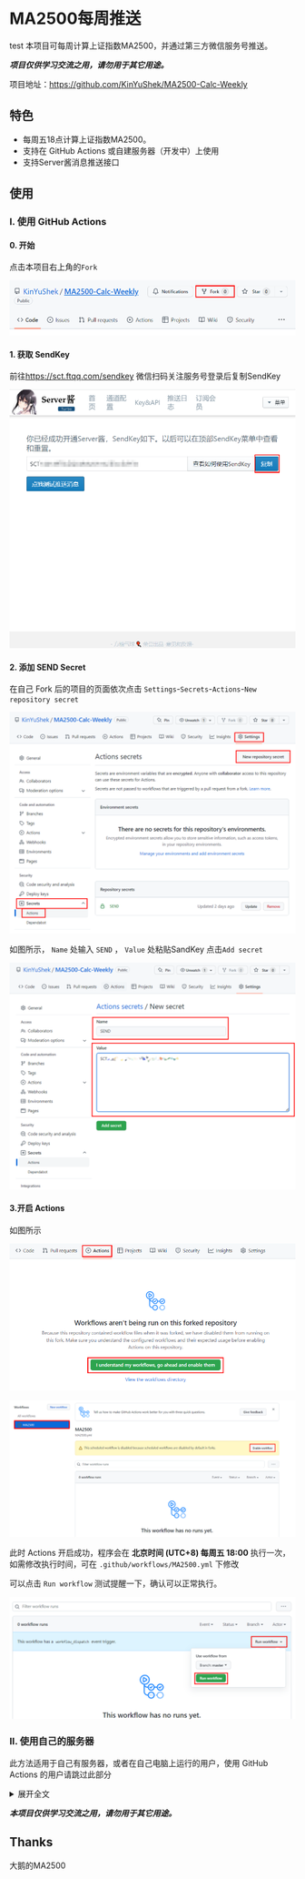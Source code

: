 # MA2500每周推送
test
本项目可每周计算上证指数MA2500，并通过第三方微信服务号推送。

***项目仅供学习交流之用，请勿用于其它用途。***

项目地址：<https://github.com/KinYuShek/MA2500-Calc-Weekly>
## 特色
- 每周五18点计算上证指数MA2500。
- 支持在 GitHub Actions 或自建服务器（开发中）上使用
- 支持Server酱消息推送接口

## 使用

### I. 使用 GitHub Actions 
#### 0. 开始
点击本项目右上角的`Fork`

![](./img/readme-1.png)

#### 1. 获取 SendKey
前往<https://sct.ftqq.com/sendkey>
微信扫码关注服务号登录后复制SendKey

![](./img/readme-2.1.png)

#### 2. 添加 SEND Secret
在自己 Fork 后的项目的页面依次点击 `Settings`-`Secrets`-`Actions`-`New repository secret`

![](./img/readme-3.1.png)

如图所示， `Name` 处输入 `SEND` ， `Value` 处粘贴SandKey
点击`Add secret`

![](./img/readme-4.png)

#### 3.开启 Actions
如图所示

![](./img/readme-5.png)

![](./img/readme-6.png)

此时 Actions 开启成功，程序会在 **北京时间 (UTC+8) 每周五 18:00** 执行一次，如需修改执行时间，可在 `.github/workflows/MA2500.yml` 下修改

可以点击 `Run workflow` 测试提醒一下，确认可以正常执行。

![](./img/readme-7.png)


### II. 使用自己的服务器
此方法适用于自己有服务器，或者在自己电脑上运行的用户，使用 GitHub Actions 的用户请跳过此部分

<details>
<summary>
展开全文
</summary>

开发中，详细信息请查看`server`分支

</details>

***本项目仅供学习交流之用，请勿用于其它用途。***

## Thanks
大鹅的MA2500
